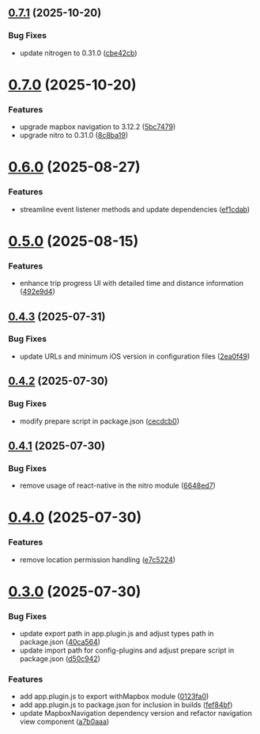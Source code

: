 ## [0.7.1](https://github.com/atoui-zahreddine/react-native-mapbox-turn-by-turn-navigation/compare/v0.7.0...v0.7.1) (2025-10-20)


### Bug Fixes

* update nitrogen to 0.31.0 ([cbe42cb](https://github.com/atoui-zahreddine/react-native-mapbox-turn-by-turn-navigation/commit/cbe42cb4e1a6bbd6aad83bef864492cd65a708b2))

# [0.7.0](https://github.com/atoui-zahreddine/react-native-mapbox-turn-by-turn-navigation/compare/v0.6.0...v0.7.0) (2025-10-20)


### Features

* upgrade mapbox navigation to 3.12.2 ([5bc7479](https://github.com/atoui-zahreddine/react-native-mapbox-turn-by-turn-navigation/commit/5bc74792602bd351aa58e3f673694479d3ae9132))
* upgrade nitro to 0.31.0 ([8c8ba19](https://github.com/atoui-zahreddine/react-native-mapbox-turn-by-turn-navigation/commit/8c8ba193ef98e052419b14e66f4a0c8edc4ee6fa))

# [0.6.0](https://github.com/atoui-zahreddine/react-native-mapbox-turn-by-turn-navigation/compare/v0.5.0...v0.6.0) (2025-08-27)


### Features

* streamline event listener methods and update dependencies ([ef1cdab](https://github.com/atoui-zahreddine/react-native-mapbox-turn-by-turn-navigation/commit/ef1cdaba4096e1410a4a07dd9f6a04a2212ed33f))

# [0.5.0](https://github.com/atoui-zahreddine/react-native-mapbox-turn-by-turn-navigation/compare/v0.4.3...v0.5.0) (2025-08-15)


### Features

* enhance trip progress UI with detailed time and distance information ([492e9d4](https://github.com/atoui-zahreddine/react-native-mapbox-turn-by-turn-navigation/commit/492e9d416879ec75bec0517540167b8dcb60084e))

## [0.4.3](https://github.com/atoui-zahreddine/react-native-mapbox-turn-by-turn-navigation/compare/v0.4.2...v0.4.3) (2025-07-31)


### Bug Fixes

* update URLs and minimum iOS version in configuration files ([2ea0f49](https://github.com/atoui-zahreddine/react-native-mapbox-turn-by-turn-navigation/commit/2ea0f4966c877fd9c1b422d98df8d43e55af9107))

## [0.4.2](https://github.com/atoui-zahreddine/react-native-mapbox-turn-by-turn-navigation/compare/v0.4.1...v0.4.2) (2025-07-30)


### Bug Fixes

* modify prepare script in package.json ([cecdcb0](https://github.com/atoui-zahreddine/react-native-mapbox-turn-by-turn-navigation/commit/cecdcb00d38716eef60fb4f8d9c219ddb142ac9e))

## [0.4.1](https://github.com/atoui-zahreddine/react-native-mapbox-turn-by-turn-navigation/compare/v0.4.0...v0.4.1) (2025-07-30)


### Bug Fixes

* remove usage of react-native in the nitro module ([6648ed7](https://github.com/atoui-zahreddine/react-native-mapbox-turn-by-turn-navigation/commit/6648ed7856c4049e63081a123a012597e964ecb4))

# [0.4.0](https://github.com/atoui-zahreddine/react-native-mapbox-turn-by-turn-navigation/compare/v0.3.0...v0.4.0) (2025-07-30)


### Features

* remove location permission handling ([e7c5224](https://github.com/atoui-zahreddine/react-native-mapbox-turn-by-turn-navigation/commit/e7c522446904c0c2893cf1809aa99f3a0f048c9c))

# [0.3.0](https://github.com/atoui-zahreddine/react-native-mapbox-turn-by-turn-navigation/compare/v0.2.0...v0.3.0) (2025-07-30)


### Bug Fixes

* update export path in app.plugin.js and adjust types path in package.json ([40ca564](https://github.com/atoui-zahreddine/react-native-mapbox-turn-by-turn-navigation/commit/40ca564d09eeb7e9feb136635762b80d843204d1))
* update import path for config-plugins and adjust prepare script in package.json ([d50c942](https://github.com/atoui-zahreddine/react-native-mapbox-turn-by-turn-navigation/commit/d50c94258767d6242600dbd433eaa57817d27650))


### Features

* add app.plugin.js to export withMapbox module ([0123fa0](https://github.com/atoui-zahreddine/react-native-mapbox-turn-by-turn-navigation/commit/0123fa06be5fb4725a2642b1e1055db0cf000a8d))
* add app.plugin.js to package.json for inclusion in builds ([fef84bf](https://github.com/atoui-zahreddine/react-native-mapbox-turn-by-turn-navigation/commit/fef84bf9834d48bf88f588150242b18e80e3cd42))
* update MapboxNavigation dependency version and refactor navigation view component ([a7b0aaa](https://github.com/atoui-zahreddine/react-native-mapbox-turn-by-turn-navigation/commit/a7b0aaabe6f02eea18db3e1cc3f0063ba7f8036a))
